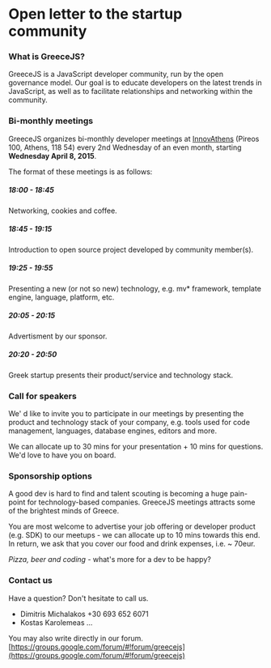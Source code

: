 # Open letter to the startup community

### What is GreeceJS?

GreeceJS is a JavaScript developer community, run by the open governance model. Our goal is to educate developers on the latest trends in JavaScript, as well as to facilitate relationships and networking within the community.

### Bi-monthly meetings

GreeceJS organizes bi-monthly developer meetings at [InnovAthens](http://www.innovathens.gr/) (Pireos 100, Athens, 118 54) every 2nd Wednesday of an even month, starting **Wednesday April 8, 2015**.

The format of these meetings is as follows:

##### 18:00 - 18:45
Networking, cookies and coffee.

##### 18:45 - 19:15

Introduction to open source project developed by community member(s).

##### 19:25 - 19:55

Presenting a new (or not so new) technology, e.g. mv* framework, template engine, language, platform, etc.

##### 20:05 - 20:15

Advertisment by our sponsor.

##### 20:20 - 20:50

Greek startup presents their product/service and technology stack.

### Call for speakers

We' d like to invite you to participate in our meetings by presenting the product and technology stack of your company, e.g. tools used for code management, languages, database engines, editors and more.

We can allocate up to 30 mins for your presentation + 10 mins for questions. We'd love to have you on board.

### Sponsorship options

A good dev is hard to find and talent scouting is becoming a huge pain-point for technology-based companies. GreeceJS meetings attracts some of the brightest minds of Greece.

You are most welcome to advertise your job offering or developer product (e.g. SDK) to our meetups - we can allocate up to 10 mins towards this end. In return, we ask that you cover our food and drink expenses, i.e. ~ 70eur. 

_Pizza, beer and coding_ - what's more for a dev to be happy?

### Contact us

Have a question? Don't hesitate to call us.

* Dimitris Michalakos +30 693 652 6071
* Kostas Karolemeas ...

You may also write directly in our forum.
[https://groups.google.com/forum/#!forum/greecejs](https://groups.google.com/forum/#!forum/greecejs)
